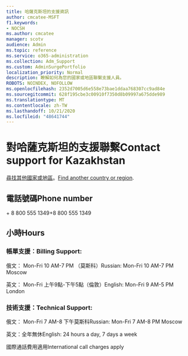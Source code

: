 ```yaml
---
title: 哈薩克斯坦的支援資訊
author: cmcatee-MSFT
f1.keywords:
- NOCSH
ms.author: cmcatee
manager: scotv
audience: Admin
ms.topic: reference
ms.service: o365-administration
ms.collection: Adm_Support
ms.custom: AdminSurgePortfolio
localization_priority: Normal
description: 瞭解如何為您的國家或地區聯繫支援人員。
ROBOTS: NOINDEX, NOFOLLOW
ms.openlocfilehash: 2352d7005d6e558e73bae1ddaa768307cc9ad84e
ms.sourcegitcommit: 628f195cbe3c00910f7350d8b09997a675dde989
ms.translationtype: MT
ms.contentlocale: zh-TW
ms.lasthandoff: 10/21/2020
ms.locfileid: "48641744"
---
```

# <a name="contact-support-for-kazakhstan"></a><span data-ttu-id="70b53-103">對哈薩克斯坦的支援聯繫</span><span class="sxs-lookup"><span data-stu-id="70b53-103">Contact support for Kazakhstan</span></span>

<span data-ttu-id="70b53-104">[尋找其他國家或地區](../contact-support-for-business-products.md)。</span><span class="sxs-lookup"><span data-stu-id="70b53-104">[Find another country or region](../contact-support-for-business-products.md).</span></span>

## <a name="phone-number"></a><span data-ttu-id="70b53-105">電話號碼</span><span class="sxs-lookup"><span data-stu-id="70b53-105">Phone number</span></span>
<span data-ttu-id="70b53-106">+ 8 800 555 1349</span><span class="sxs-lookup"><span data-stu-id="70b53-106">+8 800 555 1349</span></span>

## <a name="hours"></a><span data-ttu-id="70b53-107">小時</span><span class="sxs-lookup"><span data-stu-id="70b53-107">Hours</span></span>
### <a name="billing-support"></a><span data-ttu-id="70b53-108">帳單支援︰</span><span class="sxs-lookup"><span data-stu-id="70b53-108">Billing Support:</span></span>

<span data-ttu-id="70b53-109">俄文： Mon-Fri 10 AM-7 PM （莫斯科）</span><span class="sxs-lookup"><span data-stu-id="70b53-109">Russian: Mon-Fri 10 AM-7 PM Moscow</span></span>

<span data-ttu-id="70b53-110">英文： Mon-Fri 上午9點-下午5點（倫敦）</span><span class="sxs-lookup"><span data-stu-id="70b53-110">English: Mon-Fri 9 AM-5 PM London</span></span>

### <a name="technical-support"></a><span data-ttu-id="70b53-111">技術支援：</span><span class="sxs-lookup"><span data-stu-id="70b53-111">Technical Support:</span></span>

<span data-ttu-id="70b53-112">俄文： Mon-Fri 7 AM-8 下午莫斯科</span><span class="sxs-lookup"><span data-stu-id="70b53-112">Russian: Mon-Fri 7 AM-8 PM Moscow</span></span>

<span data-ttu-id="70b53-113">英文：全年無休</span><span class="sxs-lookup"><span data-stu-id="70b53-113">English: 24 hours a day, 7 days a week</span></span>

<span data-ttu-id="70b53-114">國際通話費用適用</span><span class="sxs-lookup"><span data-stu-id="70b53-114">International call charges apply</span></span>
